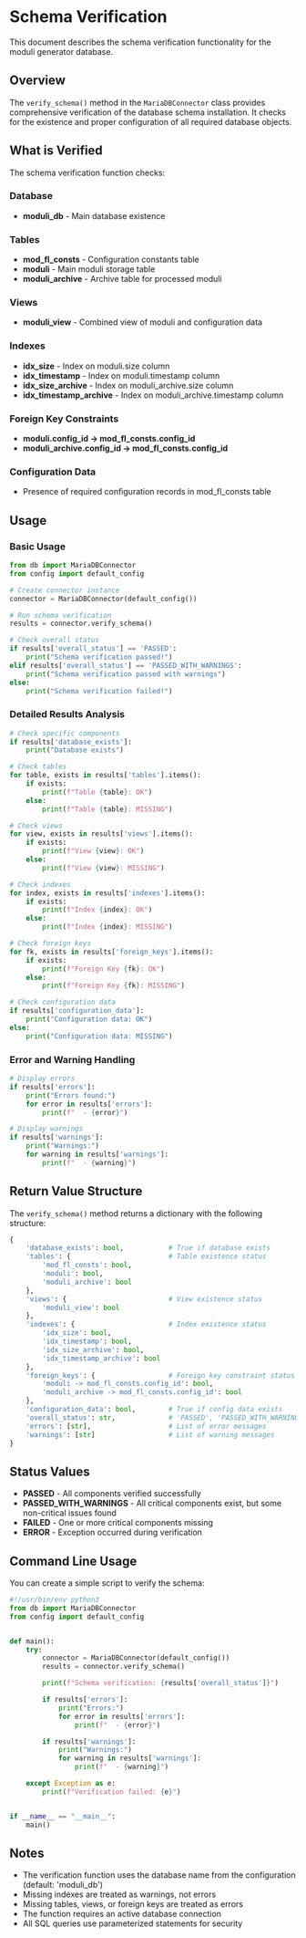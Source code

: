 # Schema Verification

This document describes the schema verification functionality for the moduli generator database.

## Overview

The `verify_schema()` method in the `MariaDBConnector` class provides comprehensive verification of the database schema
installation. It checks for the existence and proper configuration of all required database objects.

## What is Verified

The schema verification function checks:

### Database

- **moduli_db** - Main database existence

### Tables

- **mod_fl_consts** - Configuration constants table
- **moduli** - Main moduli storage table
- **moduli_archive** - Archive table for processed moduli

### Views

- **moduli_view** - Combined view of moduli and configuration data

### Indexes

- **idx_size** - Index on moduli.size column
- **idx_timestamp** - Index on moduli.timestamp column
- **idx_size_archive** - Index on moduli_archive.size column
- **idx_timestamp_archive** - Index on moduli_archive.timestamp column

### Foreign Key Constraints

- **moduli.config_id → mod_fl_consts.config_id**
- **moduli_archive.config_id → mod_fl_consts.config_id**

### Configuration Data

- Presence of required configuration records in mod_fl_consts table

## Usage

### Basic Usage

```python
from db import MariaDBConnector
from config import default_config

# Create connector instance
connector = MariaDBConnector(default_config())

# Run schema verification
results = connector.verify_schema()

# Check overall status
if results['overall_status'] == 'PASSED':
    print("Schema verification passed!")
elif results['overall_status'] == 'PASSED_WITH_WARNINGS':
    print("Schema verification passed with warnings")
else:
    print("Schema verification failed!")
```

### Detailed Results Analysis

```python
# Check specific components
if results['database_exists']:
    print("Database exists")

# Check tables
for table, exists in results['tables'].items():
    if exists:
        print(f"Table {table}: OK")
    else:
        print(f"Table {table}: MISSING")

# Check views
for view, exists in results['views'].items():
    if exists:
        print(f"View {view}: OK")
    else:
        print(f"View {view}: MISSING")

# Check indexes
for index, exists in results['indexes'].items():
    if exists:
        print(f"Index {index}: OK")
    else:
        print(f"Index {index}: MISSING")

# Check foreign keys
for fk, exists in results['foreign_keys'].items():
    if exists:
        print(f"Foreign Key {fk}: OK")
    else:
        print(f"Foreign Key {fk}: MISSING")

# Check configuration data
if results['configuration_data']:
    print("Configuration data: OK")
else:
    print("Configuration data: MISSING")
```

### Error and Warning Handling

```python
# Display errors
if results['errors']:
    print("Errors found:")
    for error in results['errors']:
        print(f"  - {error}")

# Display warnings
if results['warnings']:
    print("Warnings:")
    for warning in results['warnings']:
        print(f"  - {warning}")
```

## Return Value Structure

The `verify_schema()` method returns a dictionary with the following structure:

```python
{
    'database_exists': bool,           # True if database exists
    'tables': {                        # Table existence status
        'mod_fl_consts': bool,
        'moduli': bool,
        'moduli_archive': bool
    },
    'views': {                         # View existence status
        'moduli_view': bool
    },
    'indexes': {                       # Index existence status
        'idx_size': bool,
        'idx_timestamp': bool,
        'idx_size_archive': bool,
        'idx_timestamp_archive': bool
    },
    'foreign_keys': {                  # Foreign key constraint status
        'moduli -> mod_fl_consts.config_id': bool,
        'moduli_archive -> mod_fl_consts.config_id': bool
    },
    'configuration_data': bool,        # True if config data exists
    'overall_status': str,             # 'PASSED', 'PASSED_WITH_WARNINGS', 'FAILED', or 'ERROR'
    'errors': [str],                   # List of error messages
    'warnings': [str]                  # List of warning messages
}
```

## Status Values

- **PASSED** - All components verified successfully
- **PASSED_WITH_WARNINGS** - All critical components exist, but some non-critical issues found
- **FAILED** - One or more critical components missing
- **ERROR** - Exception occurred during verification

## Command Line Usage

You can create a simple script to verify the schema:

```python
#!/usr/bin/env python3
from db import MariaDBConnector
from config import default_config


def main():
    try:
        connector = MariaDBConnector(default_config())
        results = connector.verify_schema()

        print(f"Schema verification: {results['overall_status']}")

        if results['errors']:
            print("Errors:")
            for error in results['errors']:
                print(f"  - {error}")

        if results['warnings']:
            print("Warnings:")
            for warning in results['warnings']:
                print(f"  - {warning}")

    except Exception as e:
        print(f"Verification failed: {e}")


if __name__ == "__main__":
    main()
```

## Notes

- The verification function uses the database name from the configuration (default: 'moduli_db')
- Missing indexes are treated as warnings, not errors
- Missing tables, views, or foreign keys are treated as errors
- The function requires an active database connection
- All SQL queries use parameterized statements for security